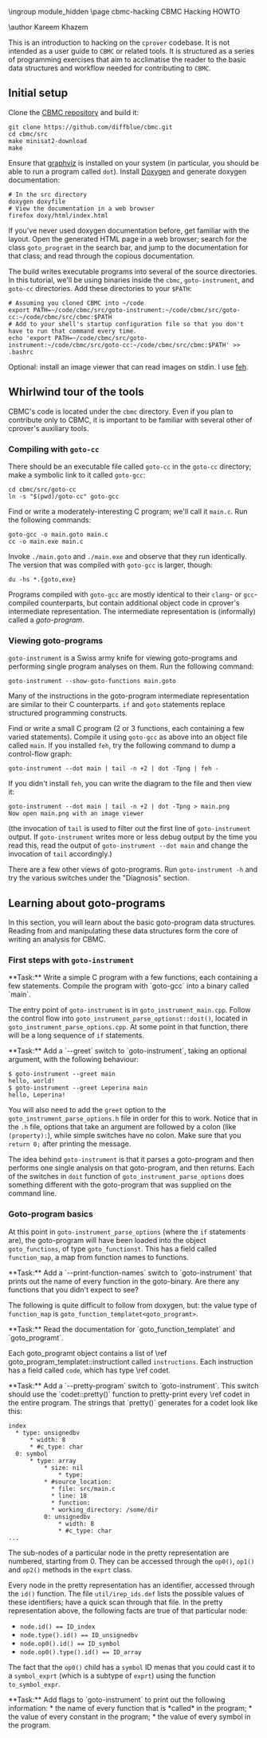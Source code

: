 \ingroup module_hidden
\page cbmc-hacking CBMC Hacking HOWTO

\author Kareem Khazem

This is an introduction to hacking on the `cprover` codebase.  It is not
intended as a user guide to `CBMC` or related tools.  It is structured
as a series of programming exercises that aim to acclimatise the reader
to the basic data structures and workflow needed for contributing to
`CBMC`.


## Initial setup

Clone the [CBMC repository][cbmc-repo] and build it:

    git clone https://github.com/diffblue/cbmc.git
    cd cbmc/src
    make minisat2-download
    make

Ensure that [graphviz][graphviz] is installed on your system (in
particular, you should be able to run a program called `dot`).  Install
[Doxygen][doxygen] and generate doxygen documentation:

    # In the src directory
    doxygen doxyfile
    # View the documentation in a web browser
    firefox doxy/html/index.html

If you've never used doxygen documentation before, get familiar with the
layout.  Open the generated HTML page in a web browser; search for the
class `goto_programt` in the search bar, and jump to the documentation
for that class; and read through the copious documentation.

The build writes executable programs into several of the source
directories.  In this tutorial, we'll be using binaries inside the
`cbmc`, `goto-instrument`, and `goto-cc` directories.  Add these
directories to your `$PATH`:

    # Assuming you cloned CBMC into ~/code
    export PATH=~/code/cbmc/src/goto-instrument:~/code/cbmc/src/goto-cc:~/code/cbmc/src/cbmc:$PATH
    # Add to your shell's startup configuration file so that you don't have to run that command every time.
    echo 'export PATH=~/code/cbmc/src/goto-instrument:~/code/cbmc/src/goto-cc:~/code/cbmc/src/cbmc:$PATH' >> .bashrc

Optional: install an image viewer that can read images on stdin.
I use [feh][feh].

[cbmc-repo]:  https://github.com/diffblue/cbmc/
[doxygen]:    http://www.stack.nl/~dimitri/doxygen/
[graphviz]:   http://www.graphviz.org/
[feh]:        https://feh.finalrewind.org/



## Whirlwind tour of the tools

CBMC's code is located under the `cbmc` directory.  Even if you plan to
contribute only to CBMC, it is important to be familiar with several
other of cprover's auxiliary tools.


### Compiling with `goto-cc`

There should be an executable file called `goto-cc` in the `goto-cc`
directory; make a symbolic link to it called `goto-gcc`:

    cd cbmc/src/goto-cc
    ln -s "$(pwd)/goto-cc" goto-gcc

Find or write a moderately-interesting C program; we'll call it `main.c`.
Run the following commands:

    goto-gcc -o main.goto main.c
    cc -o main.exe main.c

Invoke `./main.goto` and `./main.exe` and observe that they run identically.
The version that was compiled with `goto-gcc` is larger, though:

    du -hs *.{goto,exe}

Programs compiled with `goto-gcc` are mostly identical to their `clang`-
or `gcc`-compiled counterparts, but contain additional object code in
cprover's intermediate representation.  The intermediate representation
is (informally) called a *goto-program*.


### Viewing goto-programs

`goto-instrument` is a Swiss army knife for viewing goto-programs and
performing single program analyses on them.  Run the following command:

    goto-instrument --show-goto-functions main.goto

Many of the instructions in the goto-program intermediate representation
are similar to their C counterparts.  `if` and `goto` statements replace
structured programming constructs.

Find or write a small C program (2 or 3 functions, each containing a few
varied statements).  Compile it using `goto-gcc` as above into an object
file called `main`.  If you installed `feh`, try the following command
to dump a control-flow graph:

    goto-instrument --dot main | tail -n +2 | dot -Tpng | feh -

If you didn't install `feh`, you can write the diagram to the file and
then view it:

    goto-instrument --dot main | tail -n +2 | dot -Tpng > main.png
    Now open main.png with an image viewer

(the invocation of `tail` is used to filter out the first line of
`goto-instrument` output.  If `goto-instrument` writes more or less
debug output by the time you read this, read the output of
`goto-instrument --dot main` and change the invocation of `tail`
accordingly.)

There are a few other views of goto-programs.  Run `goto-instrument -h`
and try the various switches under the "Diagnosis" section.



## Learning about goto-programs

In this section, you will learn about the basic goto-program data
structures.  Reading from and manipulating these data structures form
the core of writing an analysis for CBMC.


### First steps with `goto-instrument`

<div class=memdoc>
**Task:** Write a simple C program with a few functions, each containing
a few statements.  Compile the program with `goto-gcc` into a binary
called `main`.
</div>


The entry point of `goto-instrument` is in `goto_instrument_main.cpp`.
Follow the control flow into `goto_instrument_parse_optionst::doit()`, located in `goto_instrument_parse_options.cpp`.
At some point in that function, there will be a long sequence of `if` statements.

<div class=memdoc>
**Task:** Add a `--greet` switch to `goto-instrument`, taking an optional
argument, with the following behaviour:

    $ goto-instrument --greet main
    hello, world!
    $ goto-instrument --greet Leperina main
    hello, Leperina!

You will also need to add the `greet` option to the
`goto_instrument_parse_options.h` file in order for this to work.
Notice that in the `.h` file, options that take an argument are followed
by a colon (like `(property):`), while simple switches have no colon.
Make sure that you `return 0;` after printing the message.
</div>

The idea behind `goto-instrument` is that it parses a goto-program and
then performs one single analysis on that goto-program, and then
returns.  Each of the switches in  `doit` function of
`goto_instrument_parse_options` does something different with the
goto-program that was supplied on the command line.


### Goto-program basics

At this point in `goto-instrument_parse_options` (where the `if`
statements are), the goto-program will have been loaded into the object
`goto_functions`, of type `goto_functionst`.  This has a field called
`function_map`, a map from function names to functions.


<div class="memdoc">
**Task:** Add a `--print-function-names` switch to `goto-instrument`
that prints out the name of every function in the goto-binary.  Are
there any functions that you didn't expect to see?
</div>

The following is quite difficult to follow from doxygen, but: the value
type of `function_map` is `goto_function_templatet<goto_programt>`.


<div class=memdoc>
**Task:** Read the documentation for `goto_function_templatet<bodyT>`
and `goto_programt`.
</div>

Each goto_programt object contains a list of
\ref goto_program_templatet::instructiont called
`instructions`.  Each instruction has a field called `code`, which has
type \ref codet.

<div class=memdoc>
**Task:** Add a `--pretty-program` switch to `goto-instrument`.  This
switch should use the `codet::pretty()` function to pretty-print every
\ref codet in the entire program.  The strings that `pretty()` generates
for a codet look like this:

    index
      * type: unsignedbv
          * width: 8
          * #c_type: char
      0: symbol
          * type: array
              * size: nil
                  * type: 
              * #source_location: 
                * file: src/main.c
                * line: 18
                * function: 
                * working_directory: /some/dir
              0: unsignedbv
                  * width: 8
                  * #c_type: char
    ...
</div>

The sub-nodes of a particular node in the pretty representation are
numbered, starting from 0.  They can be accessed through the `op0()`,
`op1()` and `op2()` methods in the `exprt` class.

Every node in the pretty representation has an identifier, accessed
through the `id()` function.  The file `util/irep_ids.def` lists the
possible values of these identifiers; have a quick scan through that
file.  In the pretty representation above, the following facts are true
of that particular node:

  - `node.id() == ID_index`
  - `node.type().id() == ID_unsignedbv`
  - `node.op0().id() == ID_symbol`
  - `node.op0().type().id() == ID_array`

The fact that the `op0()` child has a `symbol` ID menas that you could
cast it to a `symbol_exprt` (which is a subtype of `exprt`) using the
function `to_symbol_expr`.

<div class=memdoc>
**Task:** Add flags to `goto-instrument` to print out the following information:
* the name of every function that is *called* in the program;
* the value of every constant in the program;
* the value of every symbol in the program.
</div>
